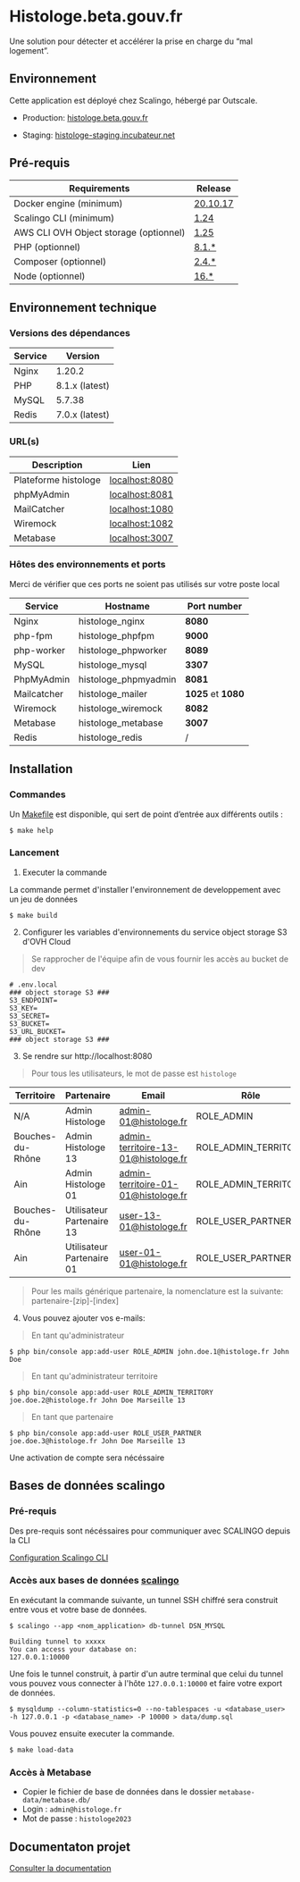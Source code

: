 # Histologe.beta.gouv.fr

Une solution pour détecter et accélérer la prise en charge du “mal logement”.

## Environnement

Cette application est déployé chez Scalingo, hébergé par Outscale.

- Production: [histologe.beta.gouv.fr](https://histologe.beta.gouv.fr)

- Staging: [histologe-staging.incubateur.net](https://histologe-staging.incubateur.net)

## Pré-requis

Requirements|Release
------------|--------
Docker engine (minimum)| [20.10.17](https://www.docker.com/)
Scalingo CLI (minimum) | [1.24](https://doc.scalingo.com/platform/cli/start)
AWS CLI OVH Object storage (optionnel) | [1.25](https://docs.ovh.com/fr/storage/s3/debuter-avec-s3/#utilisation-de-aws-cli)
PHP (optionnel)| [8.1.*](https://www.php.net/)
Composer (optionnel) | [2.4.*](https://getcomposer.org/download/)
Node (optionnel)| [16.*](https://nodejs.org/en/)

## Environnement technique

### Versions des dépendances

Service|Version
-------|-------
Nginx | 1.20.2
PHP | 8.1.x (latest)
MySQL | 5.7.38
Redis | 7.0.x (latest)

### URL(s)

Description| Lien
---------|------------- 
Plateforme histologe| [localhost:8080](http://localhost:8080)
phpMyAdmin | [localhost:8081](http://localhost:8081)
MailCatcher  | [localhost:1080](http://localhost:1080)
Wiremock  | [localhost:1082](http://localhost:1082)
Metabase  | [localhost:3007](http://localhost:3007)

### Hôtes des environnements et ports

Merci de vérifier que ces ports ne soient pas utilisés sur votre poste local

Service| Hostname             |Port number
-------|----------------------|-----------
Nginx| histologe_nginx      | **8080**
php-fpm| histologe_phpfpm     |**9000**
php-worker| histologe_phpworker  |**8089**
MySQL| histologe_mysql      |**3307**
PhpMyAdmin | histologe_phpmyadmin | **8081**
Mailcatcher| histologe_mailer     | **1025** et **1080**
Wiremock| histologe_wiremock   | **8082**
Metabase| histologe_metabase   | **3007**
Redis| histologe_redis      | /

## Installation

### Commandes

Un [Makefile](Makefile) est disponible, qui sert de point d’entrée aux différents outils :

```
$ make help
```

### Lancement

1. Executer la commande

La commande permet d'installer l'environnement de developpement avec un jeu de données

```
$ make build
```

2. Configurer les variables d'environnements du service object storage S3 d'OVH Cloud

> Se rapprocher de l'équipe afin de vous fournir les accès au bucket de dev

```
# .env.local
### object storage S3 ###
S3_ENDPOINT=
S3_KEY=
S3_SECRET=
S3_BUCKET=
S3_URL_BUCKET=
### object storage S3 ###
```

3. Se rendre sur http://localhost:8080

> Pour tous les utilisateurs, le mot de passe est `histologe`

Territoire             | Partenaire                | Email                               | Rôle       
-----------------------|---------------------------|-------------------------------------|----------------------
N/A                    | Admin Histologe           | admin-01@histologe.fr               | ROLE_ADMIN 
Bouches-du-Rhône       | Admin Histologe 13        | admin-territoire-13-01@histologe.fr | ROLE_ADMIN_TERRITORY
Ain                    | Admin Histologe 01        | admin-territoire-01-01@histologe.fr | ROLE_ADMIN_TERRITORY
Bouches-du-Rhône       | Utilisateur Partenaire 13 | user-13-01@histologe.fr             | ROLE_USER_PARTNER
Ain                    | Utilisateur Partenaire 01 | user-01-01@histologe.fr             | ROLE_USER_PARTNER

> Pour les mails générique partenaire, la nomenclature est la suivante: partenaire-[zip]-[index]

4. Vous pouvez ajouter vos e-mails:

> En tant qu'administrateur

```
$ php bin/console app:add-user ROLE_ADMIN john.doe.1@histologe.fr John Doe
```

> En tant qu'administrateur territoire

```
$ php bin/console app:add-user ROLE_ADMIN_TERRITORY joe.doe.2@histologe.fr John Doe Marseille 13
```

> En tant que partenaire
> 
```
$ php bin/console app:add-user ROLE_USER_PARTNER joe.doe.3@histologe.fr John Doe Marseille 13
```

Une activation de compte sera nécéssaire

## Bases de données scalingo

### Pré-requis

Des pre-requis sont nécéssaires pour communiquer avec SCALINGO depuis la CLI

[Configuration Scalingo CLI](https://doc.scalingo.com/platform/cli/introduction)

### Accès aux bases de données [scalingo](https://doc.scalingo.com/platform/databases/access)

En exécutant la commande suivante, un tunnel SSH chiffré sera construit entre vous et votre base de données.

```
$ scalingo --app <nom_application> db-tunnel DSN_MYSQL

Building tunnel to xxxxx
You can access your database on:
127.0.0.1:10000
```

Une fois le tunnel construit, à partir d'un autre terminal que celui du tunnel vous pouvez vous connecter à l'hôte 
`127.0.0.1:10000` et faire votre export de données.

```
$ mysqldump --column-statistics=0 --no-tablespaces -u <database_user>  -h 127.0.0.1 -p <database_name> -P 10000 > data/dump.sql
```
Vous pouvez ensuite executer la commande.

```
$ make load-data  
```

### Accès à Metabase

- Copier le fichier de base de données dans le dossier ```metabase-data/metabase.db/```
- Login : ```admin@histologe.fr```
- Mot de passe : ```histologe2023```

## Documentaton projet

[Consulter la documentation](https://github.com/MTES-MCT/histologe/wiki)
